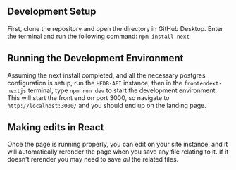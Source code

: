 ## Development Setup
First, clone the repository and open the directory in GitHub Desktop. Enter the terminal and run the following command: ```npm install next```

## Running the Development Environment
Assuming the next install completed,
and all the necessary postgres configuration is setup, run the ```HFDB-API``` instance, then in the ```frontendext-nextjs``` terminal, type ```npm run dev``` to start the development environment. This will start the front end on port 3000, so navigate to ```http://localhost:3000/``` and you should end up on the landing page.

## Making edits in React
Once the page is running properly, you can edit on your site instance, and it will automatically rerender the page when you save any file relating to it. If it doesn't rerender you may need to save *all* the related files.

